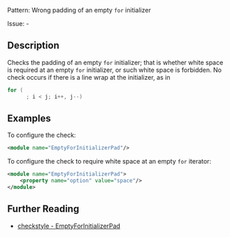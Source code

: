 Pattern: Wrong padding of an empty `for` initializer

Issue: -

## Description

Checks the padding of an empty `for` initializer; that is whether white space is required at an empty `for` initializer, or such white space is forbidden. No check occurs if there is a line wrap at the initializer, as in 


```java
for (
      ; i < j; i++, j--)
```
        

## Examples

To configure the check: 


```xml
<module name="EmptyForInitializerPad"/>
```
        

To configure the check to require white space at an empty `for` iterator: 


```xml
<module name="EmptyForInitializerPad">
    <property name="option" value="space"/>
</module>
```

## Further Reading

* [checkstyle - EmptyForInitializerPad](http://checkstyle.sourceforge.net/config_whitespace.html#EmptyForInitializerPad)
